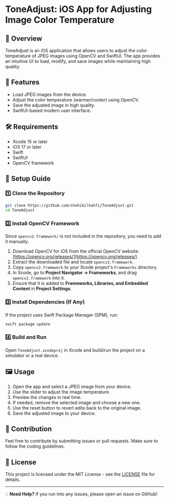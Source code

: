 # ToneAdjust: iOS App for Adjusting Image Color Temperature

## 📌 Overview
ToneAdjust is an iOS application that allows users to adjust the color temperature of JPEG images using OpenCV and SwiftUI. The app provides an intuitive UI to load, modify, and save images while maintaining high quality.

## 🚀 Features
- Load JPEG images from the device.
- Adjust the color temperature (warmer/cooler) using OpenCV.
- Save the adjusted image in high quality.
- SwiftUI-based modern user interface.

## 🛠️ Requirements
- Xcode 15 or later
- iOS 17 or later
- Swift
- SwiftUI
- OpenCV framework

## 🔧 Setup Guide
### 1️⃣ Clone the Repository
```sh
git clone https://github.com/shohibilkahfi/ToneAdjust.git
cd ToneAdjust
```

### 2️⃣ Install OpenCV Framework
Since `opencv2.framework/` is not included in the repository, you need to add it manually:

1. Download OpenCV for iOS from the official OpenCV website:  
   [https://opencv.org/releases/](https://opencv.org/releases/)
2. Extract the downloaded file and locate `opencv2.framework`.
3. Copy `opencv2.framework` to your Xcode project's `Frameworks` directory.
4. In Xcode, go to **Project Navigator → Frameworks**, and drag `opencv2.framework` into it.
5. Ensure that it is added to **Frameworks, Libraries, and Embedded Content** in **Project Settings**.

### 3️⃣ Install Dependencies (If Any)
If the project uses Swift Package Manager (SPM), run:
```sh
swift package update
```

### 4️⃣ Build and Run
Open `ToneAdjust.xcodeproj` in Xcode and build/run the project on a simulator or a real device.

## 🖼️ Usage
1. Open the app and select a JPEG image from your device.
2. Use the slider to adjust the image temperature.
3. Preview the changes in real time.
4. If needed, remove the selected image and choose a new one.
5. Use the reset button to revert edits back to the original image.
6. Save the adjusted image to your device.

## 🤝 Contribution
Feel free to contribute by submitting issues or pull requests. Make sure to follow the coding guidelines.

## 📜 License
This project is licensed under the MIT License - see the [LICENSE](LICENSE) file for details.

---

💡 **Need Help?** If you run into any issues, please open an issue on GitHub!

